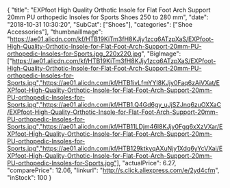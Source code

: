 {
	"title": "EXPfoot High Quality  Orthotic Insole for Flat Foot Arch Support 20mm PU orthopedic Insoles for Sports Shoes 250 to 280 mm",
	"date": "2018-10-31 10:30:20",
	"SubCat": ["Shoes"],
	"categories": ["Shoe Accessories"],
	"thumbnailImage": "https://ae01.alicdn.com/kf/HTB19KiTm3fH8KJjy1zcq6ATzpXaS/EXPfoot-High-Quality-Orthotic-Insole-for-Flat-Foot-Arch-Support-20mm-PU-orthopedic-Insoles-for-Sports.jpg_220x220.jpg",
	"BigImage": ["https://ae01.alicdn.com/kf/HTB19KiTm3fH8KJjy1zcq6ATzpXaS/EXPfoot-High-Quality-Orthotic-Insole-for-Flat-Foot-Arch-Support-20mm-PU-orthopedic-Insoles-for-Sports.jpg","https://ae01.alicdn.com/kf/HTB1ivLfmYYI8KJjy0Faq6zAiVXat/EXPfoot-High-Quality-Orthotic-Insole-for-Flat-Foot-Arch-Support-20mm-PU-orthopedic-Insoles-for-Sports.jpg","https://ae01.alicdn.com/kf/HTB1.Q4Gd6gy_uJjSZJnq6zuOXXaC/EXPfoot-High-Quality-Orthotic-Insole-for-Flat-Foot-Arch-Support-20mm-PU-orthopedic-Insoles-for-Sports.jpg","https://ae01.alicdn.com/kf/HTB11LDjm46I8KJjy0Fgq6xXzVXar/EXPfoot-High-Quality-Orthotic-Insole-for-Flat-Foot-Arch-Support-20mm-PU-orthopedic-Insoles-for-Sports.jpg","https://ae01.alicdn.com/kf/HTB129ktkyqAXuNjy1Xdq6yYcVXai/EXPfoot-High-Quality-Orthotic-Insole-for-Flat-Foot-Arch-Support-20mm-PU-orthopedic-Insoles-for-Sports.jpg"],
	"actualPrice": 6.27,
	"comparePrice": 12.06,
	"linkurl": "http://s.click.aliexpress.com/e/2yd4cfm",
	"inStock": 100
}
